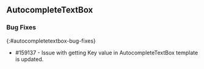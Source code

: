 ## AutocompleteTextBox

### Bug Fixes
{:#autocompletetextbox-bug-fixes}

* \#159137 - Issue with getting Key value in AutocompleteTextBox template is updated.